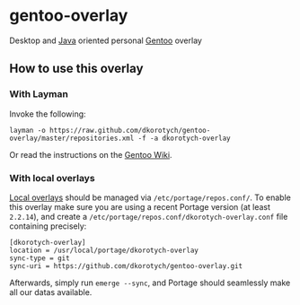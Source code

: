# gentoo-overlay
Desktop and [Java](https://go.java/developer-opportunities/index.html) oriented personal [Gentoo](https://gentoo.org/) overlay

## How to use this overlay
### With Layman

Invoke the following:
```
layman -o https://raw.github.com/dkorotych/gentoo-overlay/master/repositories.xml -f -a dkorotych-overlay
```
Or read the instructions on the [Gentoo Wiki](http://wiki.gentoo.org/wiki/Layman#Adding_custom_overlays).

### With local overlays

[Local overlays](https://wiki.gentoo.org/wiki/Overlay/Local_overlay) should be managed via `/etc/portage/repos.conf/`.
To enable this overlay make sure you are using a recent Portage version (at least `2.2.14`), and create a `/etc/portage/repos.conf/dkorotych-overlay.conf` file containing precisely:

```
[dkorotych-overlay]
location = /usr/local/portage/dkorotych-overlay
sync-type = git
sync-uri = https://github.com/dkorotych/gentoo-overlay.git
```
Afterwards, simply run `emerge --sync`, and Portage should seamlessly make all our datas available.

